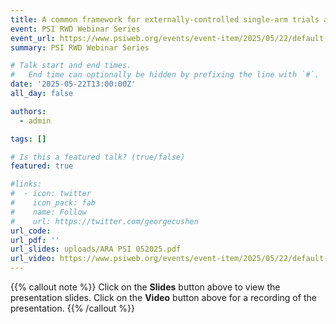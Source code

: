 ```yaml
---
title: A common framework for externally-controlled single-arm trials and unanchored comparisons
event: PSI RWD Webinar Series
event_url: https://www.psiweb.org/events/event-item/2025/05/22/default-calendar/psi-webinar-methods-and-tools-integrating-clinical-trial-evidence-with-historical-or-real-world-data-bayesian-borrowing-and-causal-inference
summary: PSI RWD Webinar Series

# Talk start and end times.
#   End time can optionally be hidden by prefixing the line with `#`.
date: '2025-05-22T13:00:00Z'
all_day: false

authors:
  - admin

tags: []

# Is this a featured talk? (true/false)
featured: true

#links:
#  - icon: twitter
#    icon_pack: fab
#    name: Follow
#    url: https://twitter.com/georgecushen
url_code: 
url_pdf: ''
url_slides: uploads/ARA PSI 052025.pdf
url_video: https://www.psiweb.org/events/event-item/2025/05/22/default-calendar/psi-webinar-methods-and-tools-integrating-clinical-trial-evidence-with-historical-or-real-world-data-bayesian-borrowing-and-causal-inference
---
```


{{% callout note %}}
Click on the **Slides** button above to view the presentation slides. 
Click on the **Video** button above for a recording of the presentation. 
{{% /callout %}}
